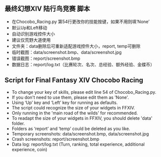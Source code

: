 ## 最终幻想XIV 陆行鸟竞赛 脚本

 - 在Chocobo_Racing.py 第54行更改你的技能按键，如果不用则填‘None’
 - 默认Up和Left移动
 -  自动识别游戏控件大小
 - 建议仅荒野大道使用
 - 文件夹：data删除后可重新适配游戏控件大小，report, temp可删除
 - 临时截图：data/screenshot.bmp、data/screenshot.jpg
 - 错误截图：report/screenshot.bmp
 - 数据日志：report/log.txt（比赛轮次、名次、总经验、额外经验、金蝶币）


## Script for Final Fantasy XIV Chocobo Racing

 - To change your key of skills, please edit line 54 of Chocobo_Racing.py.
 - If you don't need to use them, please edit them as 'None'.
 - Using ‘Up’ key and ‘Left’ key for running as defaults.
 - The script could recognize the size of your widgets in FFXIV.
 - Only running in the 'main road of the wilds' for recommended.
 - To readapt the size of your widgets in FFXIV, you should delete 'data' folder.
 - Folders as ‘report’ and ‘temp’ could be deleted as you like.
 - Temporary screenshots: data/screenshot.bmp, data/screenshot.jpg
 - Crash screenshots: report/screenshot.bmp
 - Data log: report/log.txt  (Turn, ranking, total experience, additional experience,  coin)
